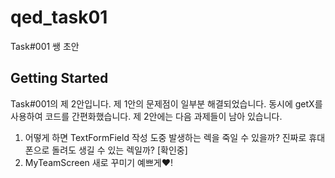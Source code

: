 # qed_task01

Task#001 쌩 초안

## Getting Started

 Task#001의 제 2안입니다. 제 1안의 문제점이 일부분 해결되었습니다. 동시에 getX를 사용하여 코드를 간편화했습니다. 제 2안에는 다음 과제들이 남아 있습니다.
 
  1. 어떻게 하면 TextFormField 작성 도중 발생하는 렉을 죽일 수 있을까? 진짜로 휴대폰으로 돌려도 생길 수 있는 렉일까? [확인중]
  2. MyTeamScreen 새로 꾸미기 예쁘게♥!
